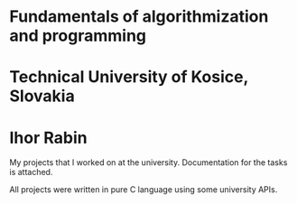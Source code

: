 # Fundamentals of algorithmization and programming
# Technical University of Kosice, Slovakia
# Ihor Rabin

My projects that I worked on at the university. Documentation for the tasks is attached.

All projects were written in pure C language using some university APIs.

